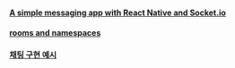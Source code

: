 #### [A simple messaging app with React Native and Socket.io](https://hackernoon.com/a-simple-messaging-app-with-react-native-and-socket-io-e1cae3df7bda)

#### [rooms and namespaces](https://socket.io/docs/rooms-and-namespaces/)


#### [채팅 구현 예시](https://medium.com/wasd/node-js%EC%99%80-socket-io%EB%A5%BC-%EC%9D%B4%EC%9A%A9%ED%95%9C-%EC%B1%84%ED%8C%85-%EA%B5%AC%ED%98%84-3-cc1112d4262c)